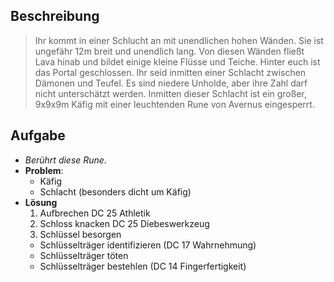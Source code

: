 ## Beschreibung
> Ihr kommt in einer Schlucht an mit unendlichen hohen Wänden.
> Sie ist ungefähr 12m breit und unendlich lang.
> Von diesen Wänden fließt Lava hinab und bildet einige kleine Flüsse und Teiche. 
> Hinter euch ist das Portal geschlossen.
> Ihr seid inmitten einer Schlacht zwischen Dämonen und Teufel.
> Es sind niedere Unholde, aber ihre Zahl darf nicht unterschätzt werden.
> Inmitten dieser Schlacht ist ein großer, 9x9x9m Käfig mit einer leuchtenden Rune von Avernus eingesperrt.

## Aufgabe
- _Berührt diese Rune._
- **Problem**:
  - Käfig
  - Schlacht (besonders dicht um Käfig)
- **Lösung**
  1. Aufbrechen DC 25 Athletik
  2. Schloss knacken DC 25 Diebeswerkzeug
  3. Schlüssel besorgen
    - Schlüsselträger identifizieren (DC 17 Wahrnehmung)
    - Schlüsselträger töten
    - Schlüsselträger bestehlen (DC 14 Fingerfertigkeit) 
